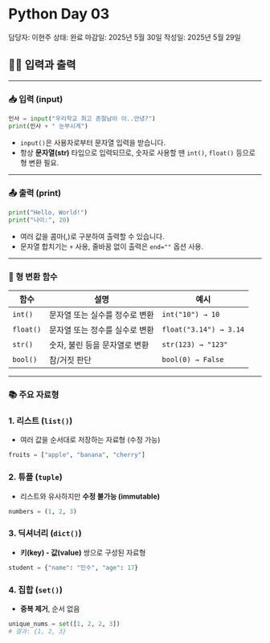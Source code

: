 # Python Day 03

담당자: 이현주
상태: 완료
마감일: 2025년 5월 30일
작성일: 2025년 5월 29일

## 🧑‍💻 입력과 출력

---

### 📥 입력 (input)

```python
인사 = input("우리학교 최고 존잘남이 이..안녕?")
print(인사 + " 눈부시게")
```

- `input()`은 사용자로부터 문자열 입력을 받습니다.
- 항상 **문자열(str)** 타입으로 입력되므로, 숫자로 사용할 땐 `int()`, `float()` 등으로 형 변환 필요.

---

### 📤 출력 (print)

```python
print("Hello, World!")
print("나이:", 20)
```

- 여러 값을 콤마(,)로 구분하여 출력할 수 있습니다.
- 문자열 합치기는 `+` 사용, 줄바꿈 없이 출력은 `end=""` 옵션 사용.

---

### 🔄 형 변환 함수

| 함수 | 설명 | 예시 |
| --- | --- | --- |
| `int()` | 문자열 또는 실수를 정수로 변환 | `int("10") → 10` |
| `float()` | 문자열 또는 정수를 실수로 변환 | `float("3.14") → 3.14` |
| `str()` | 숫자, 불린 등을 문자열로 변환 | `str(123) → "123"` |
| `bool()` | 참/거짓 판단 | `bool(0) → False` |

---

### 📚 주요 자료형

### 1. 리스트 (`list()`)

- 여러 값을 순서대로 저장하는 자료형 (수정 가능)

```python
fruits = ["apple", "banana", "cherry"]
```

### 2. 튜플 (`tuple`)

- 리스트와 유사하지만 **수정 불가능 (immutable)**

```python
numbers = (1, 2, 3)
```

### 3. 딕셔너리 (`dict()`)

- **키(key) - 값(value)** 쌍으로 구성된 자료형

```python
student = {"name": "민수", "age": 17}
```

### 4. 집합 (`set()`)

- **중복 제거**, 순서 없음

```python
unique_nums = set([1, 2, 2, 3])
# 결과: {1, 2, 3}
```